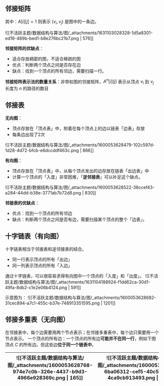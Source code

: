 
## 邻接矩阵
其中：$A[i][j] = 1$  则表示 $(v_i, v_j)$  是图中的一条边。

![[不活跃主题/数据结构与算法/图/_attachments/1631103028328-1d5a8301-ed16-489b-bed1-b8e276bc21b7.png | 576]]

**邻接矩阵的优缺点**：

- 适合存放稠密的图，不适合稀疏的图
- 优点：判断两个顶点之间是否存在边
- 缺点：找到一个顶点的所有邻边，需要扫描一行。

**邻接矩阵表示法的数量关系**：非带权图的邻接矩阵，$A^{n}[i][j]$  表示从顶点 $v_i$  到 $v_j$  长度为 $n$  的路径的数目


## 邻接表
**无向图**：

- 顶点存放在「顶点表」中，附着在每个顶点上的边以链表「边表」存放
- 每条边出现了2次

![[不活跃主题/数据结构与算法/图/_attachments/1600053628479-102c597d-1d28-4d72-bfcb-e6dccddf463c.png | 866]]

**有向图**：

- 顶点存放在「顶点表」中，从每个顶点发出的边存放在链表「出边表」中
- 计算一个顶点的「入度」非常困难，「**逆邻接表**」可以补足这个缺点。

![[不活跃主题/数据结构与算法/图/_attachments/1600053628522-38ccef43-a284-44dd-b38e-3771ab7b72d8.png | 830]]

**邻接表的优缺点**：

- 优点：找到一个顶点的所有邻边
- 缺点：判断两个顶点之间是否有边，需要扫描某个顶点的整个「边表」。


## 十字链表（有向图）
十字链表相当于邻接表和逆邻接表的结合。

- 同一行表示顶点的所有「出边」
- 同一列表示顶点的所有「入边」

通过十字链表，可以很容易求得有向图中一个顶点的「入度」和「出度」。
![[不活跃主题/数据结构与算法/图/_attachments/1631104188924-f1dd62ca-30d1-49fa-8db2-c1e2e06b4124.png | 591]]

示意图为：
![[不活跃主题/数据结构与算法/图/_attachments/1600053628682-31cec894-a7c1-455c-b37e-748913351595.png | 1201]]


## 邻接多重表（无向图）
在邻接表中，每个边需要用两个节点表示；在邻接多重表中，每个边只需要用一个节点表示。
一个顶点的所有边：一个顶点的所有边**可能并不在同一行**，例如下图顶点 $C$  的所有边。但这些边**位于同一个链表中**。

| ![[不活跃主题/数据结构与算法/图/_attachments/1600053628768-974e7c0b-326e-4437-b9d3-4966e928369c.png \| 165]] | ![[不活跃主题/数据结构与算法/图/_attachments/1600053628860-6ba06312-cef5-40c5-a0f7-4ca9cb913493.png \| 500]] |
| --------------------------------------------------------------------------------- | --------------------------------------------------------------------------------- |

